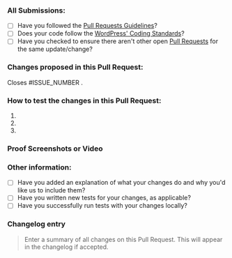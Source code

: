 ### All Submissions:

* [ ] Have you followed the [Pull Requests Guidelines](https://github.com/buddyboss/buddyboss-platform/wiki/Submitting-Pull-Requests#pull-request-guidelines)?
* [ ] Does your code follow the [WordPress' Coding Standards](https://make.wordpress.org/core/handbook/best-practices/coding-standards/)?
* [ ] Have you checked to ensure there aren't other open [Pull Requests](../pulls) for the same update/change?

<!-- Mark completed items with an [x] -->

<!-- You can erase any parts of this template not applicable to your Pull Request. -->

### Changes proposed in this Pull Request:

<!-- Describe the changes made to this Pull Request and the reason for such changes. -->

Closes #ISSUE_NUMBER .

### How to test the changes in this Pull Request:

1.
2.
3.

### Proof Screenshots or Video

<!-- Add proof video or screenshots of what is fixed or added -->

### Other information:

* [ ] Have you added an explanation of what your changes do and why you'd like us to include them?
* [ ] Have you written new tests for your changes, as applicable?
* [ ] Have you successfully run tests with your changes locally?

<!-- Mark completed items with an [x] -->

### Changelog entry

> Enter a summary of all changes on this Pull Request. This will appear in the changelog if accepted.
